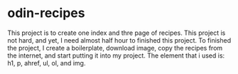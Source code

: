 # odin-recipes
This project is to create one index and thre page of recipes. This project is not hard, and yet, I need almost half hour to finished this project. To finished the project, I create a boilerplate, download image, copy the recipes from the internet, and start putting it into my project. The element that i used is: h1, p, ahref, ul, ol, and img.
